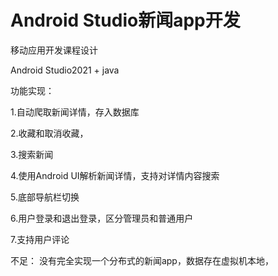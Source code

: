 # Android Studio新闻app开发 
移动应用开发课程设计

Android Studio2021 + java

功能实现：

1.自动爬取新闻详情，存入数据库

2.收藏和取消收藏，

3.搜索新闻

4.使用Android UI解析新闻详情，支持对详情内容搜索

5.底部导航栏切换

6.用户登录和退出登录，区分管理员和普通用户

7.支持用户评论

不足：
没有完全实现一个分布式的新闻app，数据存在虚拟机本地，
